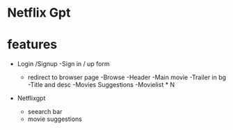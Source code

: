 # Netflix Gpt

# features
- Login /Signup
    -Sign in / up form
    - redirect to browser page
-Browse
    -Header
    -Main movie
    -Trailer in bg
    -Title and desc
    -Movies Suggestions
        -Movielist * N
    
- Netflixgpt
    - seearch bar
    - movie suggestions
